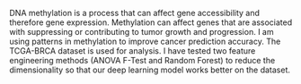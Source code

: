 DNA methylation is a process that can affect gene accessibility and therefore gene expression. Methylation can affect genes that are associated with suppressing or contributing to tumor growth and progression. I am using patterns in methylation to improve cancer prediction accuracy. The TCGA-BRCA dataset is used for analysis. I have tested two feature engineering methods (ANOVA F-Test and Random Forest) to reduce the dimensionality so that our deep learning model works better on the dataset.
